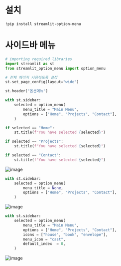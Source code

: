 # 설치
```
!pip install streamlit-option-menu

```

# 사이드바 메뉴
```python
# importing required libraries
import streamlit as st
from streamlit_option_menu import option_menu

# 전체 페이지 사용하도록 설정
st.set_page_config(layout="wide")

st.header("옵션메뉴")

with st.sidebar:
    selected = option_menu(
        menu_title = "Main Menu",
        options = ["Home", "Projects", "Contact"],
    )

if selected == "Home":
    st.title(f"You have selected {selected}")

if selected == "Projects":
    st.title(f"You have selected {selected}")

if selected == "Contact":
    st.title(f"You have selected {selected}")

```

![image](https://user-images.githubusercontent.com/102650331/169638291-82312c31-b1cc-43b2-b0e4-3a790c2e70ab.png)

```python
with st.sidebar:
    selected = option_menu(
        menu_title = None,
        options = ["Home", "Projects", "Contact"],
    )
```

![image](https://user-images.githubusercontent.com/102650331/169638354-60adca86-eb07-41ed-a183-30a05d32b4c1.png)

```python
with st.sidebar:
    selected = option_menu(
        menu_title = "Main Menu",
        options = ["Home", "Projects", "Contact"],
        icons = ["house", "book", "envelope"],
        menu_icon = "cast",
        default_index  = 0,
    )

```

![image](https://user-images.githubusercontent.com/102650331/169638606-f94da6f9-4036-461b-bb18-76d7001ffc07.png)




